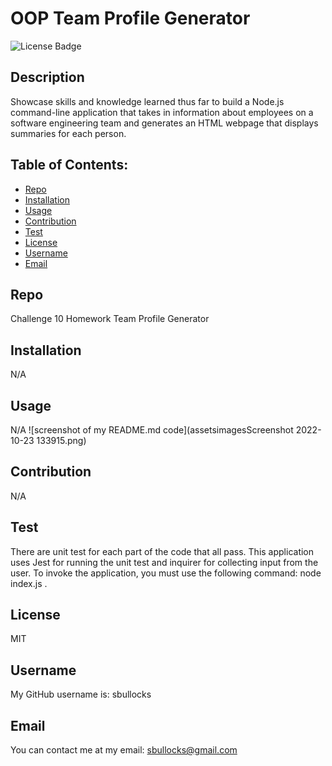 
  # OOP Team Profile Generator

  ![License Badge](https://img.shields.io/badge/license-MIT-green) 

  ## Description
  Showcase skills and knowledge learned thus far to build a Node.js command-line application that takes in information about employees on a software engineering team and generates an HTML webpage that displays summaries for each person.

  ## Table of Contents:
  * [Repo](#repo) 
  * [Installation](#installation)
  * [Usage](#usage)
  * [Contribution](#contribution)
  * [Test](#test)
  * [License](#license)
  * [Username](#username)
  * [Email](#email)

  ## Repo
  Challenge 10 Homework Team Profile Generator

  ## Installation
  N/A

  ## Usage
  N/A
  ![screenshot of my README.md code](assetsimagesScreenshot 2022-10-23 133915.png)

  ## Contribution
  N/A

  ## Test
  There are unit test for each part of the code that all pass. This application uses Jest for running the unit test and inquirer for collecting input from the user. To invoke the application, you must use the following command: node index.js .

  ## License
  MIT

  ## Username
  My GitHub username is: sbullocks

  ## Email
  You can contact me at my email: sbullocks@gmail.com